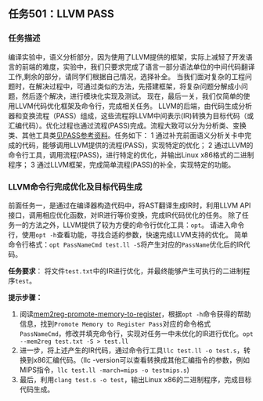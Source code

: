 ## 任务501：LLVM PASS

### 任务描述

编译实验中，语义分析部分，因为使用了LLVM提供的框架，实际上减轻了开发语言的前端的难度，实验中，我们只要求完成了语言一部分语法单位的中间代码翻译工作,剩余的部分，请同学们根据自己情况，选择补全。
当我们面对复杂的工程问题时，在解决过程中，可通过类似的方法，先搭建框架，将复杂问题分解成小问题，然后逐个解决，进行模块化实现及测试。
现在，最后一关，我们仅简单的使用LLVM代码优化框架及命令行，完成相关任务。
LLVM的后端，由代码生成分析器和变换流程（PASS）组成，这些流程将LLVM中间表示(IR)转换为目标代码（或汇编代码）。优化过程也通过流程(PASS)完成。流程大致可以分为分析类、变换类、其他工具类[见PASS参考资料](https://llvm.org/docs/Passes.html#)。任务如下：
1 通过补充前面语义分析关卡中完成的代码，能够调用LLVM提供的流程(PASS)，实现特定的优化；
2 通过LLVM的命令行工具，调用流程(PASS)，进行特定的优化，并输出Linux x86格式的二进制程序；
3 通过LLVM框架，完成简单流程(PASS)的补全，实现特定的功能。

### LLVM命令行完成优化及目标代码生成

前面任务一，是通过在编译器构造代码中，将AST翻译生成IR时，利用LLVM API接口，调用相应优化函数，对IR进行等价变换，完成IR代码优化的任务。
除了任务一的方法之外，LLVM提供了较为方便的命令行优化工具：`opt`。
请进入命令行，使用`opt -h`查看功能，寻找合适的参数，快速完成LLVM支持的优化。
简单命令行格式：`opt PassNameCmd test.ll -S`将产生对应的`PassName`优化后的IR代码。

**任务要求**：
将文件`test.txt`中的IR进行优化，并最终能够产生可执行的二进制程序`test`。

**提示步骤：**

1. 阅读[mem2reg-promote-memory-to-register](https://llvm.org/docs/Passes.html#mem2reg-promote-memory-to-register)，根据`opt -h`命令获得的帮助信息，找到`Promote Memory to Register Pass`对应的命令格式`PassNameCmd`，修改并填充命令行，实现对任务一中未优化的IR进行优化。`opt --mem2reg test.txt -S > test.ll`
2. 进一步，将上述产生的IR代码，通过命令行工具`llc test.ll -o test.s`，转换到x86汇编代码。（llc -version可以查看转换成其他汇编指令的参数，例如MIPS指令，`llc test.ll -march=mips -o testmips.s`)
3. 最后，利用`clang test.s -o test`，输出Linux x86的二进制程序，完成目标代码生成。
